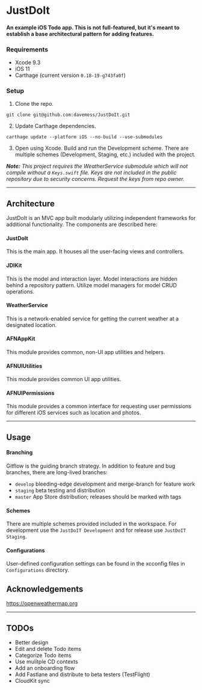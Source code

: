 # JustDoIt

#### An example iOS Todo app. This is not full-featured, but it's meant to establish a base architectural pattern for adding features.

### Requirements
* Xcode 9.3
* iOS 11
* Carthage (current version `0.18-19-g743fa0f`)

### Setup
1. Clone the repo.
```
git clone git@github.com:davemess/JustDoIt.git
```
2. Update Carthage dependencies.
```
carthage update --platform iOS --no-build --use-submodules
```
3. Open using Xcode. Build and run the Development scheme. There are multiple schemes (Development, Staging, etc.) included with the project.

_**Note:** This project requires the WeatherService submodule which will not compile without a `Keys.swift` file. Keys are not included in the public repository due to security concerns. Request the keys from repo owner._

---

## Architecture
JustDoIt is an MVC app built modularly utilizing independent frameworks for additional functionality. The components are described here:

#### JustDoIt
This is the main app. It houses all the user-facing views and controllers.

#### JDIKit
This is the model and interaction layer. Model interactions are hidden behind a repository pattern. Utilize model managers for model CRUD operations.

#### WeatherService
This is a network-enabled service for getting the current weather at a designated location.

#### AFNAppKit
This module provides common, non-UI app utilities and helpers.

#### AFNUIUtilities
This module provides common UI app utilities.

#### AFNUIPermissions
This module provides a common interface for requesting user permissions for different iOS services such as location and photos.

---

## Usage

#### Branching
Gitflow is the guiding branch strategy. In addition to feature and bug branches, there are long-lived branches:
* `develop` bleeding-edge development and merge-branch for feature work
* `staging` beta testing and distribution
* `master` App Store distribution; releases should be marked with tags

#### Schemes
There are multiple schemes provided included in the workspace. For development use the `JustDoIT Development` and for release use `JustDoIT Staging`.

#### Configurations
User-defined configuration settings can be found in the xcconfig files in `Configurations` directory.

## Acknowledgements
https://openweathermap.org

---

## TODOs
* Better design
* Edit and delete Todo items
* Categorize Todo items
* Use mulitple CD contexts
* Add an onboarding flow
* Add Fastlane and distribute to beta testers (TestFlight)
* CloudKit sync
